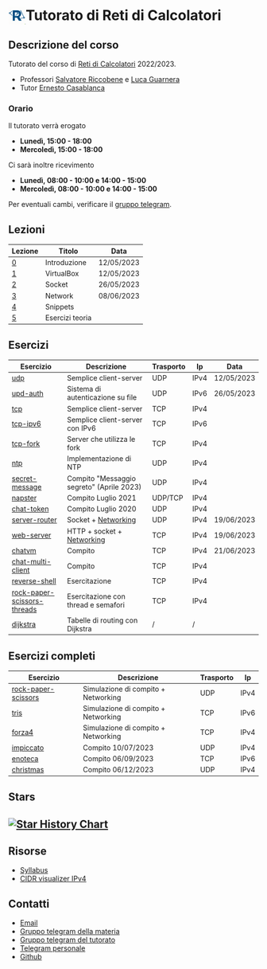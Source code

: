# <img src="icon.png" align="left" width="35" height="35" alt="Icona del corso"> Tutorato di Reti di Calcolatori

<!-- New section -->

## Descrizione del corso

Tutorato del corso di [Reti di Calcolatori](http://web.dmi.unict.it/corsi/l-31/insegnamenti?seuid=EF0D54F4-9429-4853-A10C-355A2FD9C3A1) 2022/2023.

- Professori [Salvatore Riccobene](http://web.dmi.unict.it/corsi/l-31/docenti/salvatore.antonio.riccobene) e [Luca Guarnera](http://web.dmi.unict.it/docenti/luca.guarnera)
- Tutor [Ernesto Casablanca](https://github.com/TendTo)

<!-- New subsection -->

### Orario

Il tutorato verrà erogato

- **Lunedì, 15:00 - 18:00**
- **Mercoledì, 15:00 - 18:00**

Ci sarà inoltre ricevimento

- **Lunedì, 08:00 - 10:00 e 14:00 - 15:00**
- **Mercoledì, 08:00 - 10:00 e 14:00 - 15:00**

Per eventuali cambi, verificare il [gruppo telegram](https://t.me/+atIlrFYsi3I5NDc8).

<!-- New section -->

## Lezioni

<div class="scrollable">

| Lezione                                                                           | Titolo          | Data       |
| --------------------------------------------------------------------------------- | --------------- | ---------- |
| [0](https://tendto.github.io/Tutorato-Reti-di-Calcolatori/lezioni/0-Introduzione) | Introduzione    | 12/05/2023 |
| [1](https://tendto.github.io/Tutorato-Reti-di-Calcolatori/lezioni/1-VirtualBox)   | VirtualBox      | 12/05/2023 |
| [2](https://tendto.github.io/Tutorato-Reti-di-Calcolatori/lezioni/2-Socket)       | Socket          | 26/05/2023 |
| [3](https://tendto.github.io/Tutorato-Reti-di-Calcolatori/lezioni/3-Network)      | Network         | 08/06/2023 |
| [4](https://tendto.github.io/Tutorato-Reti-di-Calcolatori/lezioni/4-Snippets)     | Snippets        |            |
| [5](https://tendto.github.io/Tutorato-Reti-di-Calcolatori/lezioni/5-Esercizi)     | Esercizi teoria |            |

</div>

<!-- New section -->

## Esercizi

| Esercizio                                                                                                                                     | Descrizione                                                                                                                  | Trasporto | Ip   | Data       |
| --------------------------------------------------------------------------------------------------------------------------------------------- | ---------------------------------------------------------------------------------------------------------------------------- | --------- | ---- | ---------- |
| [udp](https://github.com/TendTo/Tutorato-Reti-di-Calcolatori/blob/master/esercizi/socket/udp)                                                 | Semplice client-server                                                                                                       | UDP       | IPv4 | 12/05/2023 |
| [upd-auth](https://github.com/TendTo/Tutorato-Reti-di-Calcolatori/blob/master/esercizi/socket/udp-auth)                                       | Sistema di autenticazione su file                                                                                            | UDP       | IPv6 | 26/05/2023 |
| [tcp](https://github.com/TendTo/Tutorato-Reti-di-Calcolatori/blob/master/esercizi/socket/tcp)                                                 | Semplice client-server                                                                                                       | TCP       | IPv4 |            |
| [tcp-ipv6](https://github.com/TendTo/Tutorato-Reti-di-Calcolatori/blob/master/esercizi/socket/tcp-ipv6)                                       | Semplice client-server con IPv6                                                                                              | TCP       | IPv6 |            |
| [tcp-fork](https://github.com/TendTo/Tutorato-Reti-di-Calcolatori/blob/master/esercizi/socket/tcp-fork)                                       | Server che utilizza le fork                                                                                                  | TCP       | IPv4 |            |
| [ntp](https://github.com/TendTo/Tutorato-Reti-di-Calcolatori/blob/master/esercizi/socket/ntp)                                                 | Implementazione di NTP                                                                                                       | UDP       | IPv4 |            |
| [secret-message](https://github.com/TendTo/Tutorato-Reti-di-Calcolatori/blob/master/esercizi/socket/secret-message)                           | Compito "Messaggio segreto" (Aprile 2023)                                                                                    | UDP       | IPv4 |            |
| [napster](https://github.com/TendTo/Tutorato-Reti-di-Calcolatori/blob/master/esercizi/socket/napster)                                         | Compito Luglio 2021                                                                                                          | UDP/TCP   | IPv4 |            |
| [chat-token](https://github.com/TendTo/Tutorato-Reti-di-Calcolatori/blob/master/esercizi/socket/chat-token)                                   | Compito Luglio 2020                                                                                                          | UDP       | IPv4 |            |
| [server-router](https://github.com/TendTo/Tutorato-Reti-di-Calcolatori/blob/master/esercizi/socket/server-routing)                            | Socket + [Networking](https://github.com/TendTo/Tutorato-Reti-di-Calcolatori/blob/master/esercizi/network/server-routing)    | UDP       | IPv4 | 19/06/2023 |
| [web-server](https://github.com/TendTo/Tutorato-Reti-di-Calcolatori/blob/master/esercizi/socket/web-server)                                   | HTTP + socket + [Networking](https://github.com/TendTo/Tutorato-Reti-di-Calcolatori/blob/master/esercizi/network/web-server) | TCP       | IPv4 | 19/06/2023 |
| [chatvm](https://github.com/TendTo/Tutorato-Reti-di-Calcolatori/blob/master/esercizi/socket/chatvm)                                           | Compito                                                                                                                      | TCP       | IPv4 | 21/06/2023 |
| [chat-multi-client](https://github.com/TendTo/Tutorato-Reti-di-Calcolatori/blob/master/esercizi/socket/chat-multi-client)                     | Compito                                                                                                                      | TCP       | IPv4 |            |
| [reverse-shell](https://github.com/TendTo/Tutorato-Reti-di-Calcolatori/blob/master/esercizi/socket/reverse-shell)                             | Esercitazione                                                                                                                | TCP       | IPv4 |            |
| [rock-paper-scissors-threads](https://github.com/TendTo/Tutorato-Reti-di-Calcolatori/blob/master/esercizi/socket/rock-paper-scissors-threads) | Esercitazione con thread e semafori                                                                                          | TCP       | IPv4 |            |
| [dijkstra](https://github.com/TendTo/Tutorato-Reti-di-Calcolatori/blob/master/esercizi/socket/dijkstra)                                       | Tabelle di routing con Dijkstra                                                                                              | /         | /    |            |

<!-- New section -->

## Esercizi completi

| Esercizio                                                                                                                       | Descrizione                         | Trasporto | Ip   |
| ------------------------------------------------------------------------------------------------------------------------------- | ----------------------------------- | --------- | ---- |
| [rock-paper-scissors](https://github.com/TendTo/Tutorato-Reti-di-Calcolatori/blob/master/esercizi/completi/rock-paper-scissors) | Simulazione di compito + Networking | UDP       | IPv4 |
| [tris](https://github.com/TendTo/Tutorato-Reti-di-Calcolatori/blob/master/esercizi/completi/tris)                               | Simulazione di compito + Networking | TCP       | IPv6 |
| [forza4](https://github.com/TendTo/Tutorato-Reti-di-Calcolatori/blob/master/esercizi/completi/forza4)                           | Simulazione di compito + Networking | TCP       | IPv4 |
| [impiccato](https://github.com/TendTo/Tutorato-Reti-di-Calcolatori/blob/master/esercizi/completi/impiccato)                     | Compito 10/07/2023                  | UDP       | IPv4 |
| [enoteca](https://github.com/TendTo/Tutorato-Reti-di-Calcolatori/blob/master/esercizi/completi/enoteca)                         | Compito 06/09/2023                  | TCP       | IPv6 |
| [christmas](https://github.com/TendTo/Tutorato-Reti-di-Calcolatori/blob/master/esercizi/completi/christmas)                     | Compito 06/12/2023                  | UDP       | IPv4 |

<!-- New section -->

## Stars

## [![Star History Chart](https://api.star-history.com/svg?repos=TendTo/Tutorato-Reti-di-Calcolatori&type=Date)](https://star-history.com/#TendTo/Tutorato-Reti-di-Calcolatori&Date)

<!-- New section -->

## Risorse

- [Syllabus](https://web.dmi.unict.it/corsi/l-31/insegnamenti/?cod=19084)
- [CIDR visualizer IPv4](https://cidr.xyz/)

<!-- New section -->

## Contatti

- [Email](mailto:casablancaernesto@gmail.com)
- [Gruppo telegram della materia](https://t.me/+CBrlIVdKV2ynosTCF6FXDw)
- [Gruppo telegram del tutorato](https://t.me/+atIlrFYsi3I5NDc8)
- [Telegram personale](https://t.me/TendTo)
- [Github](https://github.com/TendTo)
